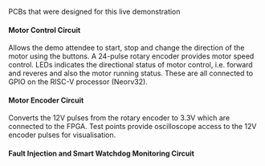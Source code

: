 PCBs that were designed for this live demonstration

#### Motor Control Circuit

Allows the demo attendee to start, stop and change the direction of the motor using the buttons. A 24-pulse rotary encoder provides motor speed control. LEDs indicates the directional status of motor control, i.e. forward and reveres and also the motor running status. These are all connected to GPIO on the RISC-V processor (Neorv32).

#### Motor Encoder Circuit

Converts the 12V pulses from the rotary encoder to 3.3V which are connected to the FPGA. Test points provide oscilloscope access to the 12V encoder pulses for visualisation.  

#### Fault Injection and Smart Watchdog Monitoring Circuit

